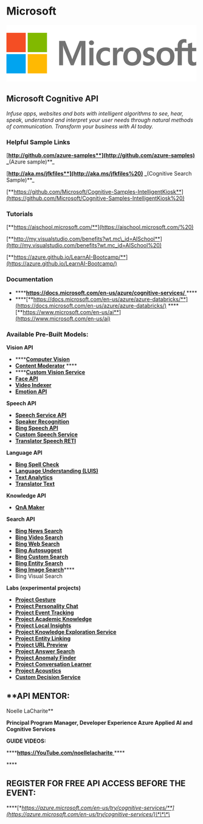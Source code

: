 # Microsoft

![](../.gitbook/assets/microsoft-logo-1.png)

## Microsoft Cognitive API

_Infuse apps, websites and bots with intelligent algorithms to see, hear, speak, understand and interpret your user needs through natural methods of communication. Transform your business with AI today._

### **Helpful Sample Links**

​[**http://github.com/azure-samples**](http://github.com/azure-samples) _**\(Azure sample\)**_

​[**http://aka.ms/jfkfiles**](http://aka.ms/jfkfiles%20) _**\(Cognitive Search Sample\)**_

​[**https://github.com/Microsoft/Cognitive-Samples-IntelligentKiosk**](https://github.com/Microsoft/Cognitive-Samples-IntelligentKiosk%20)

### **Tutorials**

[**https://aischool.microsoft.com/**](https://aischool.microsoft.com/%20)

[**http://my.visualstudio.com/benefits?wt.mc\_id=AISchool**](http://my.visualstudio.com/benefits?wt.mc_id=AISchool%20)

[**https://azure.github.io/LearnAI-Bootcamp/**](https://azure.github.io/LearnAI-Bootcamp/)

### **Documentation**

* \*\*\*\*[**https://docs.microsoft.com/en-us/azure/cognitive-services/** ](https://docs.microsoft.com/en-us/azure/cognitive-services/)\*\*\*\*
* \*\*\*\*[**https://docs.microsoft.com/en-us/azure/azure-databricks/**](https://docs.microsoft.com/en-us/azure/azure-databricks/) ****[**https://www.microsoft.com/en-us/ai**](https://www.microsoft.com/en-us/ai)



### **Available Pre-Built Models:**

**Vision API**

* \*\*\*\*[**Computer Vision**](https://docs.microsoft.com/en-us/azure/cognitive-services/computer-vision/)
* [**Content Moderator**](https://docs.microsoft.com/en-us/azure/cognitive-services/content-moderator/overview) ****
* \*\*\*\*[**Custom Vision Service**](https://docs.microsoft.com/en-us/azure/cognitive-services/Custom-Vision-Service/home)
* [**Face API**](https://docs.microsoft.com/en-us/azure/cognitive-services/face/)
* [**Video Indexer**](https://docs.microsoft.com/en-us/azure/cognitive-services/video-indexer/video-indexer-overview)
* [**Emotion API** ](https://docs.microsoft.com/en-us/azure/cognitive-services/emotion/home)

**Speech API**

* [**Speech Service API**](https://docs.microsoft.com/en-us/azure/cognitive-services/speech-service)
* [**Speaker Recognition**](https://docs.microsoft.com/en-us/azure/cognitive-services/speaker-recognition/home)
* [**Bing Speech API**](https://docs.microsoft.com/en-us/azure/cognitive-services/speech/home)
* [**Custom Speech Service**](https://docs.microsoft.com/en-us/azure/cognitive-services/custom-speech-service/cognitive-services-custom-speech-home)
* [**Translator Speech RETI**](https://docs.microsoft.com/en-us/azure/cognitive-services/translator-speech/)

**Language API**

* [**Bing Spell Check**](https://docs.microsoft.com/en-us/azure/cognitive-services/bing-spell-check/)
* [**Language Understanding \(LUIS\)**](https://docs.microsoft.com/en-us/azure/cognitive-services/luis/)
* [**Text Analytics**](https://docs.microsoft.com/en-us/azure/cognitive-services/text-analytics/)
* [**Translator Text**](https://docs.microsoft.com/en-us/azure/cognitive-services/translator/)

**Knowledge API**

* [**QnA Maker**](https://docs.microsoft.com/en-us/azure/cognitive-services/qnamaker/index)

**Search API**

* [**Bing News Search**](https://docs.microsoft.com/en-us/azure/cognitive-services/bing-news-search/)
* [**Bing Video Search**](https://docs.microsoft.com/en-us/azure/cognitive-services/Bing-Video-Search/)
* [**Bing Web Search**](https://docs.microsoft.com/en-us/azure/cognitive-services/bing-web-search/)
* [**Bing Autosuggest**](https://docs.microsoft.com/en-us/azure/cognitive-services/Bing-Autosuggest)
* [**Bing Custom Search**](https://docs.microsoft.com/en-us/azure/cognitive-services/bing-custom-search)
* [**Bing Entity Search**](https://docs.microsoft.com/en-us/azure/cognitive-services/bing-entities-search/)
* [**Bing Image Search**](https://docs.microsoft.com/en-us/azure/cognitive-services/bing-image-search)\*\*\*\*
* Bing Visual Search 

**Labs \(experimental projects\)**

* [**Project Gesture**](https://docs.microsoft.com/gestures/)
* [**Project Personality Chat**](https://docs.microsoft.com/en-us/azure/cognitive-services/project-personality-chat/overview)
* [**Project Event Tracking**](https://labs.cognitive.microsoft.com/en-us/Project-Cuzco/documentation/overview)
* [**Project Academic Knowledge**](https://docs.microsoft.com/en-us/azure/cognitive-services/academic-knowledge/home)
* [**Project Local Insights**](https://labs.cognitive.microsoft.com/en-us/Project-Wollongong/documentation)
* [**Project Knowledge Exploration Service**](https://docs.microsoft.com/en-us/azure/cognitive-services/kes/overview)
* [**Project Entity Linking**](https://docs.microsoft.com/en-us/azure/cognitive-services/entitylinking/home)
* [**Project URL Preview**](https://docs.microsoft.com/en-us/azure/cognitive-services/labs/url-preview/overview)
* [**Project Answer Search**](https://docs.microsoft.com/en-us/azure/cognitive-services/labs/answer-search/overview)
* [**Project Anomaly Finder**](https://docs.microsoft.com/en-us/azure/cognitive-services/labs/anomaly-finder/overview)
* [**Project Conversation Learner**](https://docs.microsoft.com/en-us/azure/cognitive-services/labs/conversation-learner/overview)
* [**Project Acoustics**](https://docs.microsoft.com/en-us/azure/cognitive-services/acoustics/what-is-acoustics)
* [**Custom Decision Service**](https://docs.microsoft.com/en-us/azure/cognitive-services/custom-decision-service/) 

## **API MENTOR: 
Noelle LaCharite** 

**Principal Program Manager, Developer Experience Azure Applied AI and Cognitive Services**

**GUIDE VIDEOS:**

\*\*\*\*[**https://YouTube.com/noellelacharite** ](https://YouTube.com/noellelacharite%20)\*\*\*\*

\*\*\*\*

## **REGISTER FOR FREE API ACCESS BEFORE THE EVENT:**

\*\*\*\*[**https://azure.microsoft.com/en-us/try/cognitive-services/**](https://azure.microsoft.com/en-us/try/cognitive-services/)\*\*\*\*

